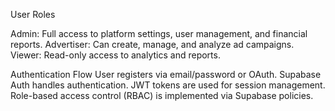 User Roles

Admin: Full access to platform settings, user management, and financial reports.
Advertiser: Can create, manage, and analyze ad campaigns.
Viewer: Read-only access to analytics and reports.

Authentication Flow
User registers via email/password or OAuth.
Supabase Auth handles authentication.
JWT tokens are used for session management.
Role-based access control (RBAC) is implemented via Supabase policies.